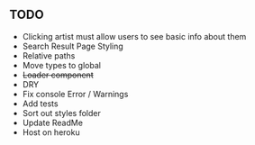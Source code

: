 ## TODO

- Clicking artist must allow users to see basic info about them
- Search Result Page Styling
- Relative paths
- Move types to global
- ~~Loader component~~
- DRY
- Fix console Error / Warnings
- Add tests
- Sort out styles folder
- Update ReadMe
- Host on heroku
